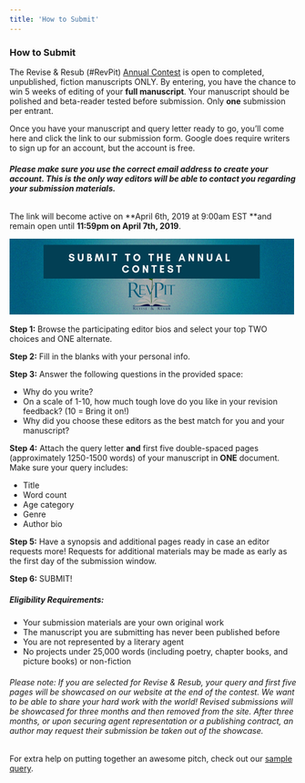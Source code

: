 ```yaml
---
title: 'How to Submit'
---
```


### How to Submit

The Revise & Resub (#RevPit) [Annual Contest](http://reviseresub.com/annual-contest) is open to completed, unpublished, fiction manuscripts ONLY. By entering, you have the chance to win 5 weeks of editing of your **full manuscript**. Your manuscript should be polished and beta-reader tested before submission. Only **one** submission per entrant. 

Once you have your manuscript and query letter ready to go, you’ll come here and click the link to our submission form. Google does require writers to sign up for an account, but the account is free. 

###### **Please make sure you use the correct email address to create your account. This is the only way editors will be able to contact you regarding your submission materials.**

The link will become active on **April 6th, 2019 at 9:00am EST **and remain open until **11:59pm on April 7th, 2019**.

![](RevPitSubmitButton.jpg)

**Step 1:** Browse the participating editor bios and select your top TWO choices and ONE alternate.

**Step 2:** Fill in the blanks with your personal info.

**Step 3:** Answer the following questions in the provided space:
 * Why do you write?
 * On a scale of 1-10, how much tough love do you like in your revision feedback? (10 = Bring it on!)
 * Why did you choose these editors as the best match for you and your manuscript?

**Step 4:** Attach the query letter **and** first five double-spaced pages (approximately 1250-1500 words) of your manuscript in **ONE** document. Make sure your query includes:
 * Title
 * Word count
 * Age category
 * Genre
 * Author bio

**Step 5:** Have a synopsis and additional pages ready in case an editor requests more! Requests for additional materials may be made as early as the first day of the submission window.

**Step 6:** SUBMIT!

##### Eligibility Requirements:

 * Your submission materials are your own original work
 * The manuscript you are submitting has never been published before
 * You are not represented by a literary agent
 * No projects under 25,000 words (including poetry, chapter books, and picture books) or non-fiction

###### Please note: If you are selected for Revise & Resub, your query and first five pages will be showcased on our website at the end of the contest. We want to be able to share your hard work with the world! Revised submissions will be showcased for three months and then removed from the site. After three months, or upon securing agent representation or a publishing contract, an author may request their submission be taken out of the showcase.

For extra help on putting together an awesome pitch, check out our [sample query](http://reviseresub.com/annual-contest/sample-query).


